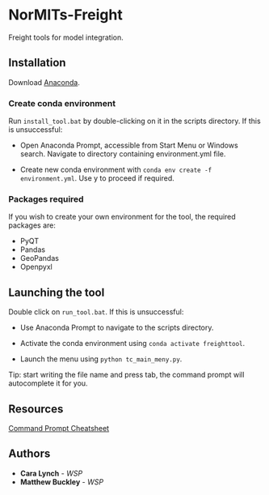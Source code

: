 # NorMITs-Freight
Freight tools for model integration.

## Installation
Download [Anaconda](https://www.anaconda.com/products/individual#Downloads).  

### Create conda environment
Run `install_tool.bat` by double-clicking on it in the scripts directory. If this is unsuccessful:

- Open Anaconda Prompt, accessible from Start Menu or Windows search. Navigate to directory containing environment.yml file.  

- Create new conda environment with `conda env create -f environment.yml`. Use y to proceed if required.

### Packages required
If you wish to create your own environment for the tool, the required packages are:
- PyQT
- Pandas
- GeoPandas
- Openpyxl

## Launching the tool
Double click on `run_tool.bat`. If this is unsuccessful:

- Use Anaconda Prompt to navigate to the scripts directory.  

- Activate the conda environment using `conda activate freighttool`.  

- Launch the menu using `python tc_main_meny.py`.  

Tip: start writing the file name and press tab, the command prompt will autocomplete it for you.

## Resources

[Command Prompt Cheatsheet](http://www.cs.columbia.edu/~sedwards/classes/2017/1102-spring/Command%20Prompt%20Cheatsheet.pdf)

## Authors

* **Cara Lynch** - *WSP*
* **Matthew Buckley** - *WSP*